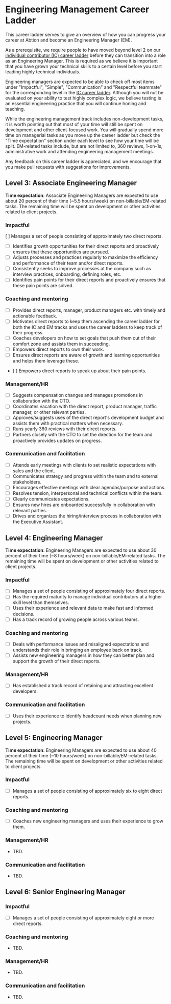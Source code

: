# Engineering Management Career Ladder

This career ladder serves to give an overview of how you can progress your
career at Abtion and become an Engineering Manager (EM).

As a prerequisite, we require people to have moved beyond level 2 on our
[individual contributor (IC) career
ladder](https://github.com/abtion/guidelines/blob/main/career/ladder.md) before
they can transition into a role as an Engineering Manager. This is required as
we believe it is important that you have grown your technical skills to a
certain level before you start leading highly technical individuals.

Engineering managers are expected to be able to check off most items under
"Impactful", "Simple", "Communication" and "Respectful teammate" for the
corresponding level in the [IC career
ladder](https://github.com/abtion/guidelines/blob/main/career/ladder.md).
Although you will not be evaluated on your ability to test highly complex logic,
we believe testing is an essential engineering practice that you will continue
honing and teaching.

While the engineering management track includes non-development tasks, it is
worth pointing out that most of your time will still be spent on development and
other client-focused work. You will gradually spend more time on managerial
tasks as you move up the career ladder but check the "Time expectation" section
under each level to see how your time will be split. EM-related tasks include,
but are not limited to, 360 reviews, 1-on-1s, administrative work and attending
engineering management meetings.

Any feedback on this career ladder is appreciated, and we encourage that you
make pull requests with suggestions for improvements.

## Level 3: Associate Engineering Manager

**Time expectation**: Associate Engineering Managers are expected to use about
20 percent of their time (~5.5 hours/week) on non-billable/EM-related tasks. The
remaining time will be spent on development or other activities related to
client projects.

### Impactful

[ ] Manages a set of people consisting of approximately two direct reports.

- [ ] Identifies growth opportunities for their direct reports and proactively
      ensures that these opportunities are pursued.
- [ ] Adjusts processes and practices regularly to maximize the efficiency and
      performance of their team and/or direct reports.
- [ ] Consistently seeks to improve processes at the company such as interview
      practices, onboarding, defining roles, etc.
- [ ] Identifies pain points for their direct reports and proactively
      ensures that these pain points are solved.

### Coaching and mentoring

- [ ] Provides direct reports, manager, product managers etc. with timely and
      actionable feedback.
- [ ] Motivates direct reports to keep them ascending the career ladder for both
      the IC and EM tracks and uses the career ladders to keep track of their
      progress.
- [ ] Coaches developers on how to set goals that push them out of their comfort
      zone and assists them in succeeding.
- [ ] Empowers direct reports to own their work.
- [ ] Ensures direct reports are aware of growth and learning opportunities and
      helps them leverage these.
- [ ] Empowers direct reports to speak up about their pain points.

### Management/HR

- [ ] Suggests compensation changes and manages promotions in collaboration with
      the CTO.
- [ ] Coordinates vacation with the direct report, product manager, traffic
      manager, or other relevant parties.
- [ ] Approves/suggests uses of the direct report's development budget and
      assists them with practical matters when necessary.
- [ ] Runs yearly 360 reviews with their direct reports.
- [ ] Partners closely with the CTO to set the direction for the team and
      proactively provides updates on progress.

### Communication and facilitation

- [ ] Attends early meetings with clients to set realistic expectations with
      sales and the client.
- [ ] Communicates strategy and progress within the team and to external
      stakeholders.
- [ ] Encourages effective meetings with clear agendas/purpose and actions.
- [ ] Resolves tension, interpersonal and technical conflicts within the team.
- [ ] Clearly communicates expectations.
- [ ] Ensures new hires are onboarded successfully in collaboration with
      relevant parties.
- [ ] Drives and organizes the hiring/interview process in collaboration
      with the Executive Assistant.

## Level 4: Engineering Manager

**Time expectation**: Engineering Managers are expected to use about 30 percent
of their time (~8 hours/week) on non-billable/EM-related tasks. The remaining
time will be spent on development or other activities related to client
projects.

### Impactful

- [ ] Manages a set of people consisting of approximately four direct reports.
- [ ] Has the required maturity to manage individual contributors at a higher
      skill level than themselves.
- [ ] Uses their experience and relevant data to make fast and informed
      decisions.
- [ ] Has a track record of growing people across various teams.

### Coaching and mentoring

- [ ] Deals with performance issues and misaligned expectations and understands
      their role in bringing an employee back on track.
- [ ] Assists new engineering managers in how they can better plan and support
      the growth of their direct reports.

### Management/HR

- [ ] Has established a track record of retaining and attracting excellent
      developers.

### Communication and facilitation

- [ ] Uses their experience to identify headcount needs when planning new
      projects.

## Level 5: Engineering Manager

**Time expectation**: Engineering Managers are expected to use about 40 percent
of their time (~10 hours/week) on non-billable/EM-related tasks. The remaining
time will be spent on development or other activities related to client
projects.

### Impactful

- [ ] Manages a set of people consisting of approximately six to eight direct
      reports.

### Coaching and mentoring

- [ ] Coaches new engineering managers and uses their experience to grow them.

### Management/HR

- TBD.

### Communication and facilitation

- TBD.

## Level 6: Senior Engineering Manager

### Impactful

- [ ] Manages a set of people consisting of approximately eight or more direct
      reports.

### Coaching and mentoring

- TBD.

### Management/HR

- TBD.

### Communication and facilitation

- TBD.
